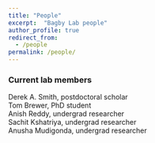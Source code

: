 ```yaml
---
title: "People"
excerpt:  "Bagby Lab people"
author_profile: true
redirect_from:
  - /people
permalink: /people/
---
```


### Current lab members

Derek A. Smith, postdoctoral scholar   
Tom Brewer, PhD student   
Anish Reddy, undergrad researcher   
Sachit Kshatriya, undergrad researcher   
Anusha Mudigonda, undergrad researcher 

<!---### Join us!--->

<!---We are looking for a few undergraduate researchers.  We have projects for people who like to get their boots muddy, people who like to work at the bench, and people who like to poke at code.  If you like to do any or (especially) all of these things, get in touch!--->

